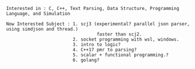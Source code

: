    Interested in : C, C++, Text Parsing, Data Structure, Programming Language, and Simulation
    
    Now Interested Subject : 1. scj3 (experimental? parallel json parser, using simdjson and thread.)
                                      faster than scj2. 
                             2. socket programming with wsl, windows.
                             3. intro to logic?
                             4. C++17 pmr to parsing?
                             5. scalar + functional programming.?
                             6. golang?
                           
